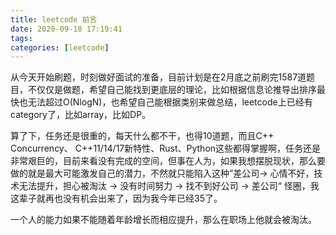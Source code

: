 ```yaml
---
title: leetcode 前言
date: 2020-09-18 17:19:41
tags:
categories: [leetcode]
---
```

从今天开始刷题，时刻做好面试的准备，目前计划是在2月底之前刷完1587道题目，不仅仅是做题，希望自己能找到更底层的理论，比如根据信息论推导出排序最快也无法超过O(NlogN)，也希望自己能根据类别来做总结，leetcode上已经有category了，比如array，比如DP。  

算了下，任务还是很重的，每天什么都不干，也得10道题，而且C++ Concurrency、 C++11/14/17新特性、Rust、Python这些都得掌握啊，任务还是非常艰巨的，目前来看没有完成的空间，但事在人为，如果我想摆脱现状，那么要做的就是最大可能激发自己的潜力，不然就只能陷入这种”差公司-> 心情不好，技术无法提升，担心被淘汰 -> 没有时间努力 -> 找不到好公司 -> 差公司“ 怪圈，我这辈子就再也没有机会出来了，因为我今年已经35了。  

一个人的能力如果不能随着年龄增长而相应提升，那么在职场上他就会被淘汰。 


